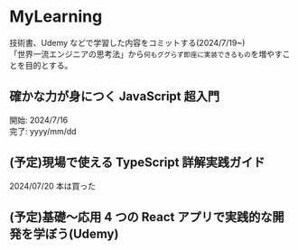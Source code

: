 # MyLearning

技術書、Udemy などで学習した内容をコミットする(2024/7/19~)<br>
「世界一流エンジニアの思考法」から`何もググらず即座に実装できるもの`を増やすことを目的とする。

## 確かな力が身につく JavaScript 超入門

開始: 2024/7/16<br>
完了: yyyy/mm/dd<br>

## (予定)現場で使える TypeScript 詳解実践ガイド

2024/07/20 本は買った

## (予定)基礎〜応用 4 つの React アプリで実践的な開発を学ぼう(Udemy)
